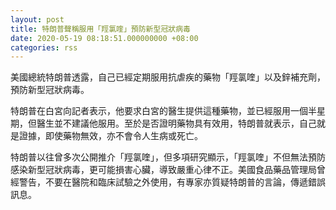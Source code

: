 ```yaml
---
layout: post
title: 特朗普聲稱服用「羥氯喹」預防新型冠狀病毒
date: 2020-05-19 08:18:51.000000000 +08:00
categories: rss
---
```


美國總統特朗普透露，自己已經定期服用抗虐疾的藥物「羥氯喹」以及鋅補充劑，預防新型冠狀病毒。

特朗普在白宮向記者表示，他要求白宮的醫生提供這種藥物，並已經服用一個半星期，但醫生並不建議他服用。至於是否證明藥物具有效用，特朗普就表示，自己就是證據，即使藥物無效，亦不會令人生病或死亡。

特朗普以往曾多次公開推介「羥氯喹」，但多項研究顯示，「羥氯喹」不但無法預防感染新型冠狀病毒，更可能損害心臟，導致嚴重心律不正。美國食品藥品管理局曾經警告，不要在醫院和臨床試驗之外使用，有專家亦質疑特朗普的言論，傳遞錯誤訊息。
